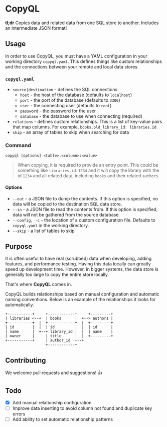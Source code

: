 # CopyQL

**tl;dr** Copies data and related data from one SQL store to another. Includes an intermediate JSON format!

## Usage

In order to use CopyQL, you must have a YAML configuration in your working directory `copyql.yaml`. This defines things like custom relationships and the connections between your remote and local data stores.

### `copyql.yaml`

* `source|destination` - defines the SQL connections
  * `host` - the host of the database (defaults to `localhost`)
  * `port` - the port of the database (defaults to `3306`)
  * `user` - the connecting user (defaults to `root`)
  * `password` - the password for the user
  * `database` - the database to use when connecting (required)
* `relations` - defines custom relationships. This is a list of key-value pairs that map columns. For example, `books.old_library_id: libraries.id`
* `skip` - an array of tables to skip when searching for data

### Command

```
copyql [options] <table>.<column>:<value>
```

> When copying, it is required to provide an entry point. This could be something like `libraries.id:1234` and it will copy the library with the id `1234` and all related data, including `books` and their related `authors`.

#### Options

* `--out` - a JSON file to dump the contents. If this option is specified, no data will be copied to the destination SQL data store.
* `--in` - a JSON file to read the contents from. If this option is specified, data will not be gathered from the source database.
* `--config, -c` - the location of a custom configuration file. Defaults to `copyql.yaml` in the working directory.
* `--skip` - a list of tables to skip

## Purpose

It is often useful to have real (scrubbed) data when developing, adding features, and performance testing. Having this data locally can greatly speed up development time. However, in bigger systems, the data store is generally too large to copy the entire store locally.

That's where **CopyQL** comes in.

CopyQL builds relationships based on manual configuration and automatic naming conventions. Below is an example of the relationships it looks for automatically.

```
+-----------+     +------------+     +---------+
| libraries <--+  | books      |  +--> authors |
+-----------+  |  +------------+  |  +---------+
| id        |  |  | id         |  |  | id      |
| name      |  +--+ library_id |  |  | name    |
| owner     |     | title      |  |  +---------+
+-----------+     | author_id  +--+
                  +------------+
```

## Contributing

We welcome pull requests and suggestions! 👍

## Todo

* [x] Add manual relationship configuration
* [ ] Improve data inserting to avoid column not found and duplicate key errors
* [ ] Add ability to set automatic relationship patterns
